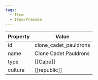 ```yaml
---
tags:
  - Item
  - Item/Premade
---
```


| Property | Value                 |
| -------- | --------------------- |
| id       | clone_cadet_pauldrons |
| name     | Clone Cadet Pauldrons |
| type     | [[Cape]]              |
| culture  | [[republic]] |


